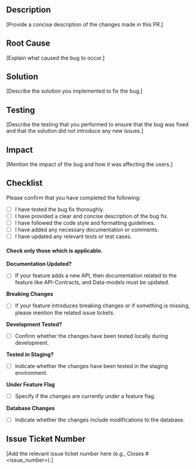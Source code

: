 ## Description

[Provide a concise description of the changes made in this PR.]

## Root Cause

[Explain what caused the bug to occur.]

## Solution

[Describe the solution you implemented to fix the bug.]

## Testing

[Describe the testing that you performed to ensure that the bug was fixed and that the solution did not introduce any new issues.]

## Impact

[Mention the impact of the bug and how it was affecting the users.]

## Checklist

Please confirm that you have completed the following:

<!-- Add a small letter x to the square brackets to tick the checkbox -->

- [ ] I have tested the bug fix thoroughly.
- [ ] I have provided a clear and concise description of the bug fix.
- [ ] I have followed the code style and formatting guidelines.
- [ ] I have added any necessary documentation or comments.
- [ ] I have updated any relevant tests or test cases.

#### Check only those which is applicable.

**Documentation Updated?**

- [ ] If your feature adds a new API, then documentation related to the feature like API-Contracts, and Data-models must be updated.

**Breaking Changes**

- [ ] If your feature introduces breaking changes or if something is missing, please mention the related issue tickets.

**Development Tested?**

- [ ] Confirm whether the changes have been tested locally during development.

**Tested in Staging?**

- [ ] Indicate whether the changes have been tested in the staging environment.

**Under Feature Flag**

- [ ] Specify if the changes are currently under a feature flag.

**Database Changes**

- [ ] Indicate whether the changes include modifications to the database.

## Issue Ticket Number

[Add the relevant issue ticket number here (e.g., Closes #<issue_number>).]
